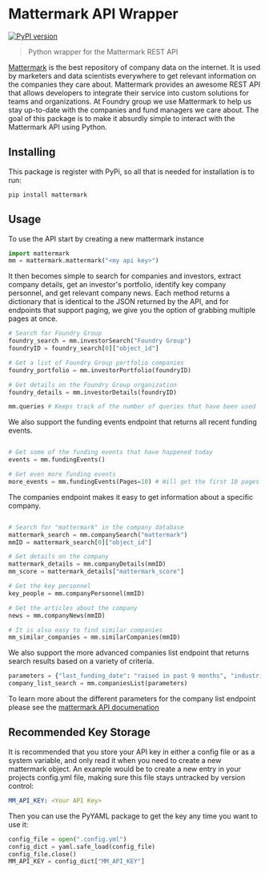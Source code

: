 # Mattermark API Wrapper
[![PyPI version](https://badge.fury.io/py/mattermark.svg)](https://badge.fury.io/py/mattermark)

> Python wrapper for the Mattermark REST API

[Mattermark](https://www.mattermark.com) is the best repository of company data on the internet. It is used by marketers and data scientists everywhere to get relevant information on the companies they care about. Mattermark provides an awesome REST API that allows developers to integrate their service into custom solutions for teams and organizations. At Foundry group we use Mattermark to help us stay up-to-date with the companies and fund managers we care about. The goal of this package is to make it absurdly simple to interact with the Mattermark API using Python.

## Installing

This package is register with PyPi, so all that is needed for installation is to run:

`pip install mattermark`

## Usage

To use the API start by creating a new mattermark instance

```python
import mattermark
mm = mattermark.mattermark("<my api key>")
```

It then becomes simple to search for companies and investors, extract company details, get an investor's portfolio, identify key company personnel, and get relevant company news. Each method returns a dictionary that is identical to the JSON returned by the API, and for endpoints that support paging, we give you the option of grabbing multiple pages at once.

```python
# Search for Foundry Group
foundry_search = mm.investorSearch("Foundry Group")
foundryID = foundry_search[0]["object_id"]

# Get a list of Foundry Group portfolio companies
foundry_portfolio = mm.investorPortfolio(foundryID)

# Get details on the Foundry Group organization
foundry_details = mm.investorDetails(foundryID)

mm.queries # Keeps track of the number of queries that have been used

```

We also support the funding events endpoint that returns all recent funding events.

```python

# Get some of the funding events that have happened today
events = mm.fundingEvents()

# Get even more funding events
more_events = mm.fundingEvents(Pages=10) # Will get the first 10 pages (500 events)

```

The companies endpoint makes it easy to get information about a specific company.

```python

# Search for "mattermark" in the company database
mattermark_search = mm.companySearch("mattermark")
mmID = mattermark_search[0]["object_id"]

# Get details on the company
mattermark_details = mm.companyDetails(mmID)
mm_score = mattermark_details["mattermark_score"]

# Get the key personnel
key_people = mm.companyPersonnel(mmID)

# Get the articles about the company
news = mm.companyNews(mmID)

# It is also easy to find similar companies
mm_similar_companies = mm.similarCompanies(mmID)
```

We also support the more advanced companies list endpoint that returns search results based on a variety of criteria.

```python
parameters = {"last_funding_date": "raised in past 9 months", "industries": "Finance"}
company_list_search = mm.companiesList(parameters)
```

To learn more about the different parameters for the company list endpoint please see the [mattermark API documenation](https://mattermark.com/api/documentation/)

## Recommended Key Storage

It is recommended that you store your API key in either a config file or as a system variable, and only read it when you need to create a new mattermark object. An example would be to create a new entry in your projects config.yml file, making sure this file stays untracked by version control:

```YAML
MM_API_KEY: <Your API Key>

```

Then you can use the PyYAML package to get the key any time you want to use it:

```python
config_file = open(".config.yml")
config_dict = yaml.safe_load(config_file)
config_file.close()
MM_API_KEY = config_dict["MM_API_KEY"]
```
